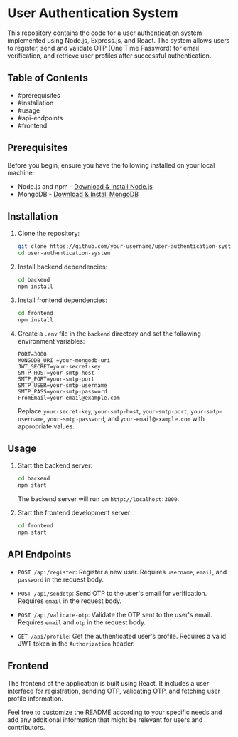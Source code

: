 # User Authentication System

This repository contains the code for a user authentication system implemented using Node.js, Express.js, and React. The system allows users to register, send and validate OTP (One Time Password) for email verification, and retrieve user profiles after successful authentication.

## Table of Contents

- #prerequisites
- #installation
- #usage
- #api-endpoints
- #frontend


## Prerequisites

Before you begin, ensure you have the following installed on your local machine:

- Node.js and npm - [Download & Install Node.js](https://nodejs.org/)
- MongoDB - [Download & Install MongoDB](https://www.mongodb.com/try/download/community)

## Installation

1. Clone the repository:

   ```bash
   git clone https://github.com/your-username/user-authentication-system.git
   cd user-authentication-system
   ```

2. Install backend dependencies:

   ```bash
   cd backend
   npm install
   ```

3. Install frontend dependencies:

   ```bash
   cd frontend
   npm install
   ```

4. Create a `.env` file in the `backend` directory and set the following environment variables:

   ```
   PORT=3000
   MONGODB_URI =your-mongodb-uri
   JWT_SECRET=your-secret-key
   SMTP_HOST=your-smtp-host
   SMTP_PORT=your-smtp-port
   SMTP_USER=your-smtp-username
   SMTP_PASS=your-smtp-password
   FromEmail=your-email@example.com
   ```

   Replace `your-secret-key`, `your-smtp-host`, `your-smtp-port`, `your-smtp-username`, `your-smtp-password`, and `your-email@example.com` with appropriate values.

## Usage

1. Start the backend server:

   ```bash
   cd backend
   npm start
   ```

   The backend server will run on `http://localhost:3000`.

2. Start the frontend development server:

   ```bash
   cd frontend
   npm start
   ```

## API Endpoints

- `POST /api/register`: Register a new user. Requires `username`, `email`, and `password` in the request body.

- `POST /api/sendotp`: Send OTP to the user's email for verification. Requires `email` in the request body.

- `POST /api/validate-otp`: Validate the OTP sent to the user's email. Requires `email` and `otp` in the request body.

- `GET /api/profile`: Get the authenticated user's profile. Requires a valid JWT token in the `Authorization` header.

## Frontend

The frontend of the application is built using React. It includes a user interface for registration, sending OTP, validating OTP, and fetching user profile information.

Feel free to customize the README according to your specific needs and add any additional information that might be relevant for users and contributors.
